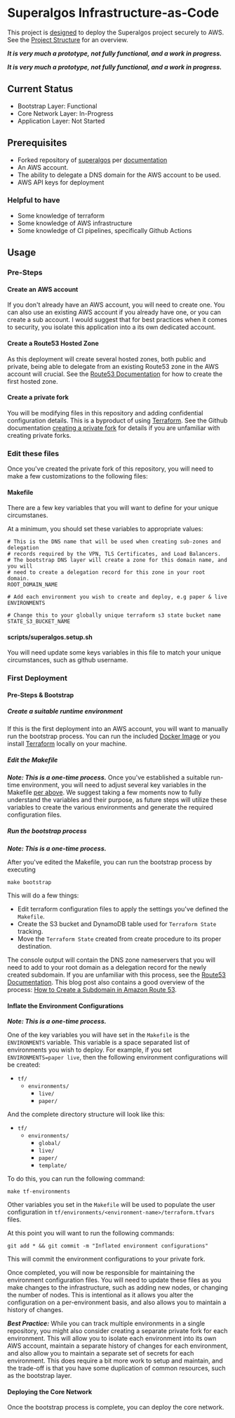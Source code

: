 # Superalgos Infrastructure-as-Code

This project is [designed](docs/design.md) to deploy the Superalgos project securely to AWS. See the [Project Structure](docs/project-structure.md) for an overview.

***It is very much a prototype, not fully functional, and a work in progress.***

***It is very much a prototype, not fully functional, and a work in progress.***

## Current Status
* Bootstrap Layer: Functional
* Core Network Layer: In-Progress
* Application Layer: Not Started


## Prerequisites
* Forked repository of [superalgos](https://superalgos.org/) per [documentation](https://github.com/Superalgos/Superalgos#superalgos-platform-client-installation)
* An AWS account.
* The ability to delegate a DNS domain for the AWS account to be used.
* AWS API keys for deployment

### Helpful to have
* Some knowledge of terraform
* Some knowledge of AWS infrastructure
* Some knowledge of CI pipelines, specifically Github Actions


## Usage

### Pre-Steps

#### Create an AWS account
If you don't already have an AWS account, you will need to create one. You can
also use an existing AWS account if you already have one, or you can create a
sub account. I would suggest that for best practices when it comes to security,
you isolate this application into a its own dedicated account.

#### Create a Route53 Hosted Zone
As this deployment will create several hosted zones, both public and private,
being able to delegate from an existing Route53 zone in the AWS account will
crucial. See the [Route53 Documentation](https://docs.aws.amazon.com/Route53/latest/DeveloperGuide/Welcome.html)
for how to create the first hosted zone.

#### Create a private fork
You will be modifying files in this repository and adding confidential
configuration details. This is a byproduct of using [Terraform](https://www.terraform.io/).
See the Github documentation [creating a private fork](https://docs.github.com/en/repositories/creating-and-managing-repositories/duplicating-a-repository)
for details if you are unfamiliar with creating private forks.

### Edit these files
Once you've created the private fork of this repository, you will need to make
a few customizations to the following files:

#### Makefile
There are a few key variables that you will want to define for your unique circumstanes.

At a minimum, you should set these variables to appropriate values:
```
# This is the DNS name that will be used when creating sub-zones and delegation
# records required by the VPN, TLS Certificates, and Load Balancers.
# The bootstrap DNS layer will create a zone for this domain name, and you will
# need to create a delegation record for this zone in your root domain.
ROOT_DOMAIN_NAME

# Add each environment you wish to create and deploy, e.g paper & live
ENVIRONMENTS

# Change this to your globally unique terraform s3 state bucket name
STATE_S3_BUCKET_NAME
```

#### scripts/superalgos.setup.sh
You will need update some keys variables in this file to match your unique
circumstances, such as github username.

### First Deployment
#### Pre-Steps & Bootstrap

##### Create a suitable runtime environment
If this is the first deployment into an AWS account, you will want to manually
run the bootstrap process. You can run the included [Docker Image](tools/Docker/README.md)
or you install [Terraform](https://www.terraform.io/) locally on your machine.

##### Edit the Makefile
***Note: This is a one-time process.***
Once you've established a suitable run-time environment, you will need to adjust
several key variables in the Makefile [per above](#makefile). We suggest taking
a few moments now to fully understand the variables and their purpose, as future
steps will utilize these variables to create the various environments and
generate the required configuration files.

##### Run the bootstrap process
***Note: This is a one-time process.***

After you've edited the Makefile, you can run the bootstrap process by executing

`make bootstrap`

This will do a few things:
* Edit terraform configuration files to apply the settings you've defined the `Makefile`.
* Create the S3 bucket and DynamoDB table used for `Terraform State` tracking.
* Move the `Terraform State` created from create procedure to its proper destination.

The console output will contain the DNS zone nameservers that you will need to
add to your root domain as a delegation record for the newly created subdomain.
If you are unfamiliar with this process, see the [Route53 Documentation](https://docs.aws.amazon.com/Route53/latest/DeveloperGuide/CreatingNewSubdomain.html).
This blog post also contains a good overview of the process: [How to Create a Subdomain in Amazon Route 53](https://medium.com/@deep_blue_day/how-to-create-a-subdomain-in-amazon-route-53-81918654f5bf).



#### Inflate the Environment Configurations
***Note: This is a one-time process.***

One of the key variables you will have set in the `Makefile` is the `ENVIRONMENTS`
variable. This variable is a space separated list of environments you wish to
deploy. For example, if you set `ENVIRONMENTS=paper live`, then the following
environment configurations will be created:
* `tf/`
  * `environments/`
    * `live/`
    * `paper/`

And the complete directory structure will look like this:
* `tf/`
  * `environments/`
    * `global/`
    * `live/`
    * `paper/`
    * `template/`

To do this, you can run the following command:

`make tf-environments`

Other variables you set in the `Makefile` will be used to populate the user
configuration in `tf/environments/<environment-name>/terraform.tfvars` files.

At this point you will want to run the following commands:

`git add * && git commit -m "Inflated environment configurations"`

This will commit the environment configurations to your private fork.

Once completed, you will now be responsible for maintaining the environment
configuration files. You will need to update these files as you make changes to
the infrastructure, such as adding new nodes, or changing the number of nodes.
This is intentional as it allows you alter the configuration on a per-environment
basis, and also allows you to maintain a history of changes.

***Best Practice:*** While you can track multiple environments in a single
repository, you might also consider creating a separate private fork for each
environment. This will allow you to isolate each environment into its own AWS
account, maintain a separate history of changes for each environment, and also 
allow you to maintain a separate set of secrets for each environment. 
This does require a bit more work to setup and maintain, and the trade-off is
that you have some duplication of common resources, such as the bootstrap layer.

#### Deploying the Core Network
Once the bootstrap process is complete, you can deploy the core network.


